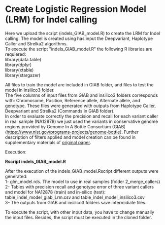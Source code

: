 # Create Logistic Regression Model (LRM) for Indel calling  
Here we upload the script (indels_GIAB_model.R) to create the LRM for Indel calling. The model is created using has input the Deepvariant, Haplotype Caller and Strelka2 algorithms.  
To execute the script "indels_GIAB_model.R" the following R libraries are requiered:  
library(data.table)  
library(dplyr)  
library(xtable)  
library(stargazer)  

All files to train the model are included in GIAB folder, and files to test the model in insilico3 folder.  
The five columns of input files from GIAB and insilico3 folders corresponds with: Chromosome, Position, Reference allele, Alternate allele, and genotype. These files were generated with outputs from Haplotype Caller, Deepvariant and Strelka2 (Commands in GIAB folder).  
In order to evaluate correctly the precision and recall for each variant caller in real sample (NA12878) we just used the variants in conservative genome regions provided by Genome In A Bottle Consortium (GIAB)(https://www.nist.gov/programs-projects/genome-bottle). Further description of filters applied and model creation can be found in supplementary materials of [original paper](https://www.biorxiv.org/content/10.1101/2021.07.20.453041v1).  

Execution:

**Rscript indels_GIAB_model.R**

After the execution of the indels_GIAB_model.Rscript different outputs were generated:  
1- glm_model.rds. The model to use in real samples (folder 2_merge_callers)  
2- Tables with precision recall and genotype error of three variant callers and model for NA12878 (train) and in-silico (test): table_indel_model_giab_Lrm.csv and table_indel_model_insilico3.csv  
3- The outputs from GIAB and insilico3 folders save intermidiate files.  

To execute the script, with other input data, you have to change manually the input files. Besides, the script must be executed in the cloned folder.
